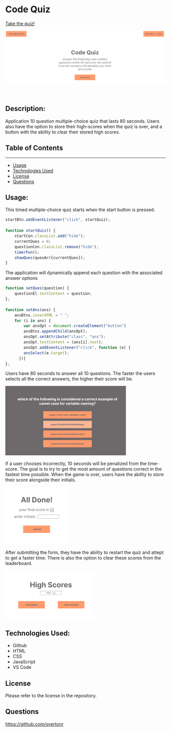 # Code Quiz

[Take the quiz!](https://overtonr.github.io/code-quiz/)

![Landing Page](./assets/images/landing-ss.png)

<br>

## Description:
Application 10 question multiple-choice quiz that lasts 80 seconds. Users also have the option to store their high-scores when the quiz is over, and a button with the ability to clear their stored high scores.

## Table of Contents
---
- [Usage](#usage)
- [Technologies Used](#technologies-used)
- [License](#license)
- [Questions](#questions)

## Usage: 
This timed multiple-choice quiz starts when the start button is pressed.

```javascript
startBtn.addEventListener("click", startQuiz);

function startQuiz() {
    startCon.classList.add("hide");
    currentQues = 0;
    questionCon.classList.remove("hide");
    timerFun();
    showQues(quesArr[currentQues]);
}
```

 The application will dynamically append each question with the associated answer options

```javascript
function setQues(question) {
    questionEl.textContent = question;
};

function setAns(ans) {
    ansBtns.innerHTML = " ";
    for (i in ans) {
        var ansOpt = document.createElement("button")
        ansBtns.appendChild(ansOpt);
        ansOpt.setAttribute("class", "ans");
        ansOpt.textContent = (ans[i].text);
        ansOpt.addEventListener("click", function (e) {
        ansSelect(e.target);
      })}
};
```

Users have 80 seconds to answer all 10 questions. The faster the users selects all the correct answers, the higher their score will be. 

![questions](./assets/images/question-ss.png) 

If a user chooses incorrectly, 10 seconds will be penalized from the time-score. The goal is to try to get the most amount of questions correct in the fastest time possible.
When the game is over, users have the ability to store their score alongside their initials.

![results page with final score and form to input initials](./assets/images/final-score-ss.png) 

After submitting the form, they have the ability to restart the quiz and attept to get a faster time. There is also the option to clear these scores from the leaderboard.

![leaderboard with options to clear scores or start a new game](./assets/images/high-scores-ss.png)

## Technologies Used:
* Github
* HTML
* CSS
* JavaScript
* VS Code

## License 
Please refer to the license in the repository.

## Questions
https://github.com/overtonr


